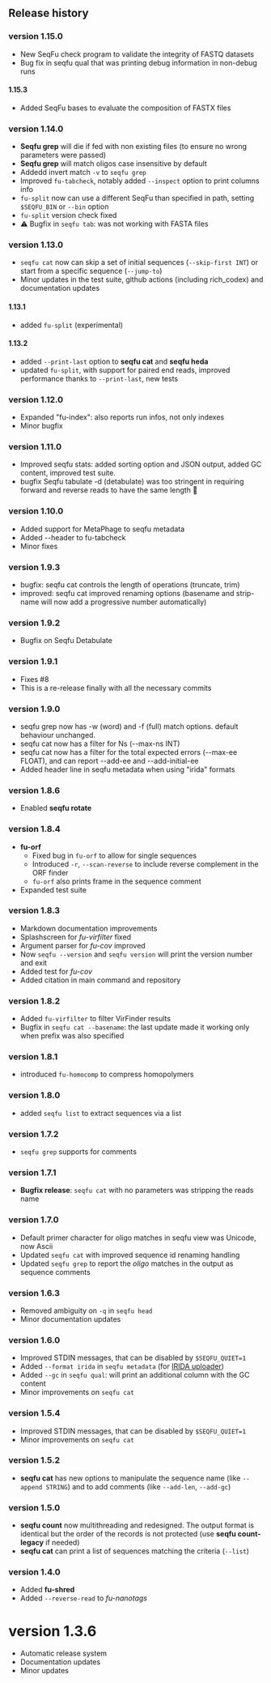 ## Release history

### version 1.15.0

* New SeqFu check program to validate the integrity of FASTQ datasets
* Bug fix in seqfu qual that was printing debug information in non-debug runs

#### 1.15.3

* Added SeqFu bases to evaluate the composition of FASTX files

### version 1.14.0

* **Seqfu grep** will die if fed with non existing files (to ensure no wrong parameters were passed)
* **Seqfu grep** will match oligos case insensitive by default
* Addedd invert match `-v` to `seqfu grep`
* Improved `fu-tabcheck`, notably added `--inspect` option to print columns info
* `fu-split` now can use a different SeqFu than specified in path, setting `$SEQFU_BIN` or `--bin` option
* `fu-split` version check fixed
* :warning: Bugfix in `seqfu tab`: was not working with FASTA files

### version 1.13.0

* `seqfu cat` now can skip a set of initial sequences (`--skip-first INT`) or start from a specific sequence (`--jump-to`)
* Minor updates in the test suite, github actions (including rich_codex) and documentation updates

#### 1.13.1

* added `fu-split` (experimental)

#### 1.13.2

* added `--print-last` option to **seqfu cat** and **seqfu heda**
* updated `fu-split`, with support for paired end reads, improved performance thanks to `--print-last`, new tests
  
### version 1.12.0

* Expanded "fu-index": also reports run infos, not only indexes
* Minor bugfix

### version 1.11.0

* Improved seqfu stats: added sorting option and JSON output, added GC content, improved test suite.
* bugfix Seqfu tabulate -d (detabulate) was too stringent in requiring forward and reverse reads to have the same length 🤦

### version 1.10.0
* Added support for MetaPhage to seqfu metadata
* Added --header to fu-tabcheck
* Minor fixes

### version 1.9.3

* bugfix: seqfu cat controls the length of operations (truncate, trim)
* improved: seqfu cat improved renaming options (basename and strip-name will now add a progressive number automatically)

### version 1.9.2

* Bugfix on Seqfu Detabulate

### version 1.9.1

* Fixes #8
* This is a re-release finally with all the necessary commits

### version 1.9.0

* seqfu grep now has -w (word) and -f (full) match options. default behaviour unchanged.
* seqfu cat now has a filter for Ns (--max-ns INT)
* seqfu cat now has a filter for the total expected errors (--max-ee FLOAT), and can report --add-ee and --add-initial-ee
* Added header line in seqfu metadata when using "irida" formats


### version 1.8.6

* Enabled **seqfu rotate**


### version 1.8.4

* **fu-orf**
  * Fixed bug in `fu-orf` to allow for single sequences
  * Introduced `-r`, `--scan-reverse` to include reverse complement in the ORF finder
  * `fu-orf` also prints frame in the sequence comment
* Expanded test suite


### version 1.8.3

* Markdown documentation improvements
* Splashscreen for *fu-virfilter* fixed
* Argument parser for _fu-cov_ improved
* Now `seqfu --version` and `seqfu version` will print the version number and exit
* Added test for _fu-cov_
* Added citation in main command and repository


### version 1.8.2

* Added `fu-virfilter` to filter VirFinder results
* Bugfix in `seqfu cat --basename`: the last update made it working only when prefix was also specified


### version 1.8.1

* introduced `fu-homocomp` to compress homopolymers


### version 1.8.0

* added `seqfu list` to extract sequences via a list


### version 1.7.2

* `seqfu grep` supports for comments


### version 1.7.1

* **Bugfix release**: `seqfu cat` with no parameters was stripping the reads name


### version 1.7.0

* Default primer character for oligo matches in seqfu view was Unicode, now Ascii
* Updated `seqfu cat` with improved sequence id renaming handling
* Updated `seqfu grep` to report the _oligo_ matches in the output as sequence comments


### version 1.6.3

* Removed ambiguity on `-q` in `seqfu head`
* Minor documentation updates

### version 1.6.0

* Improved STDIN messages, that can be disabled by `$SEQFU_QUIET=1`
* Added `--format irida` in `seqfu metadata` (for [IRIDA uploader](https://github.com/phac-nml/irida-uploader))
* Added `--gc` in `seqfu qual`: will print an additional column with the GC content
* Minor improvements on `seqfu cat`


### version 1.5.4

* Improved STDIN messages, that can be disabled by `$SEQFU_QUIET=1`
* Minor improvements on `seqfu cat`

### version 1.5.2

* **seqfu cat** has new options to manipulate the sequence name (like `--append STRING`) and to add comments (like  `--add-len`, `--add-gc`)

### version 1.5.0

* **seqfu count** now multithreading and redesigned. The output format is identical but  the order of the records is not protected (use **seqfu count-legacy** if needed)
* **seqfu cat** can print a list of sequences matching the criteria (`--list`)

### version 1.4.0

* Added **fu-shred**
* Added  `--reverse-read` to *fu-nanotags*

# version 1.3.6

* Automatic release system
* Documentation updates
* Minor updates
